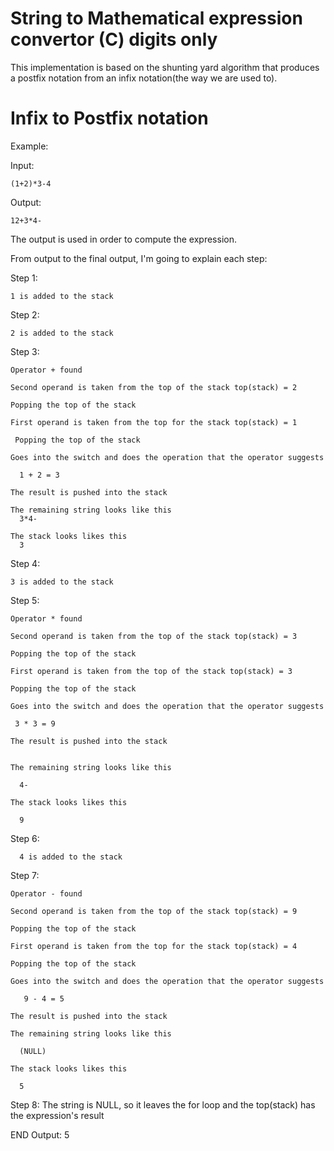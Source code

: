 # String to Mathematical expression convertor (C) digits only

This implementation is based on the shunting yard algorithm that produces a postfix notation from an infix notation(the way we are used to).

# Infix to Postfix notation


Example:

  Input:
  
    (1+2)*3-4
    
  Output:
  
    12+3*4-

The output is used in order to compute the expression.

From output to the final output, I'm going to explain each step:

Step 1:

    1 is added to the stack
  
Step 2:

    2 is added to the stack
  
Step 3:

    Operator + found
  
    Second operand is taken from the top of the stack top(stack) = 2
  
    Popping the top of the stack
  
    First operand is taken from the top for the stack top(stack) = 1
  
     Popping the top of the stack
  
    Goes into the switch and does the operation that the operator suggests
  
      1 + 2 = 3
    
    The result is pushed into the stack
  
    The remaining string looks like this
      3*4-
    
    The stack looks likes this
      3
    
Step 4:

    3 is added to the stack
  
Step 5:

    Operator * found
    
    Second operand is taken from the top of the stack top(stack) = 3
    
    Popping the top of the stack
    
    First operand is taken from the top of the stack top(stack) = 3
    
    Popping the top of the stack
    
    Goes into the switch and does the operation that the operator suggests
    
     3 * 3 = 9
     
    The result is pushed into the stack
    
  
    The remaining string looks like this
    
      4-
   
    The stack looks likes this
    
      9
Step 6:

      4 is added to the stack
    
Step 7:
 
    Operator - found
    
    Second operand is taken from the top of the stack top(stack) = 9
    
    Popping the top of the stack
    
    First operand is taken from the top for the stack top(stack) = 4
    
    Popping the top of the stack
    
    Goes into the switch and does the operation that the operator suggests
    
       9 - 4 = 5
       
    The result is pushed into the stack

    The remaining string looks like this
    
      (NULL)
    
    The stack looks likes this
    
      5
      
Step 8:
    The string is NULL, so it leaves the for loop and the top(stack) has the expression's result
  
 END
  Output:
    5
 
 
    
